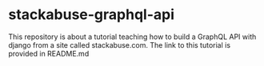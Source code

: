 # stackabuse-graphql-api
This repository is about a tutorial teaching how to build a GraphQL API with django from a site called stackabuse.com. The link to this tutorial is provided in README.md
